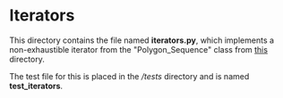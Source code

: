 # Iterators

This directory contains the file named <b>iterators.py</b>, which implements a non-exhaustible iterator from the "Polygon_Sequence" class from <a href="https://github.com/sudo-rickroll/Python-Scratchpad/tree/main/sequences">this</a> directory.

The test file for this is placed in the <i>/tests</i> directory and is named <b>test_iterators</b>.
